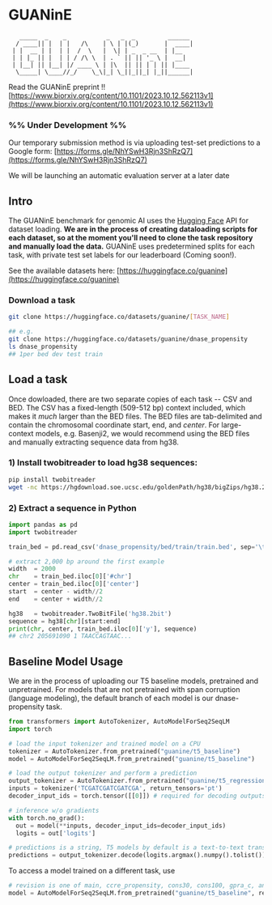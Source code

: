 # GUANinE

```
   _____  _    _           _   _  _         ______ 
  / ____|| |  | |   /\    | \ | |(_)       |  ____|
 | |  __ | |  | |  /  \   |  \| | _  _ __  | |__   
 | | |_ || |  | | / /\ \  | . ` || || '_ \ |  __|  
 | |__| || |__| |/ ____ \ | |\  || || | | || |____ 
  \_____| \____//_/    \_\|_| \_||_||_| |_||______|
```

Read the GUANinE preprint !! 
[https://www.biorxiv.org/content/10.1101/2023.10.12.562113v1](https://www.biorxiv.org/content/10.1101/2023.10.12.562113v1)
                                                
### %% Under Development %% 

Our temporary submission method is via uploading test-set predictions to a Google form: [https://forms.gle/NhYSwH3Rjn3ShRzQ7](https://forms.gle/NhYSwH3Rjn3ShRzQ7)

We will be launching an automatic evaluation server at a later date


## Intro
The GUANinE benchmark for genomic AI uses the [Hugging Face](https://huggingface.co/) API for dataset loading. **We are in the process of creating dataloading scripts for each dataset, so at the moment you'll need to clone the task repository and manually load the data.** GUANinE uses predetermined splits for each task, with private test set labels for our leaderboard (Coming soon!).  

See the available datasets here: [https://huggingface.co/guanine](https://huggingface.co/guanine) 

### Download a task
```bash
git clone https://huggingface.co/datasets/guanine/[TASK_NAME]

## e.g. 
git clone https://huggingface.co/datasets/guanine/dnase_propensity 
ls dnase_propensity
## 1per bed dev test train

```  

## Load a task 
Once dowloaded, there are two separate copies of each task -- CSV and BED. The CSV has a fixed-length (509-512 bp) context included, which makes it *much* larger than the BED files. The BED files are tab-delimited and contain the chromosomal coordinate start, end, and *center*. For large-context models, e.g. Basenji2, we would recommend using the BED files and manually extracting sequence data from hg38.

### 1) Install twobitreader to load hg38 sequences:
```bash
pip install twobitreader
wget -nc https://hgdownload.soe.ucsc.edu/goldenPath/hg38/bigZips/hg38.2bit
```
### 2) Extract a sequence in Python 
```python
import pandas as pd
import twobitreader

train_bed = pd.read_csv('dnase_propensity/bed/train/train.bed', sep='\t')

# extract 2,000 bp around the first example
width  = 2000 
chr    = train_bed.iloc[0]['#chr']
center = train_bed.iloc[0]['center']  
start  = center - width//2
end    = center + width//2

hg38   = twobitreader.TwoBitFile('hg38.2bit')
sequence = hg38[chr][start:end]
print(chr, center, train_bed.iloc[0]['y'], sequence)
## chr2 205691090 1 TAACCAGTAAC...
```
## Baseline Model Usage 

We are in the process of uploading our T5 baseline models, pretrained and unpretrained. For models that are not pretrained with span corruption (language modeling), the default branch of each model is our dnase-propensity task. 

```python 
from transformers import AutoTokenizer, AutoModelForSeq2SeqLM
import torch

# load the input tokenizer and trained model on a CPU
tokenizer = AutoTokenizer.from_pretrained("guanine/t5_baseline")
model = AutoModelForSeq2SeqLM.from_pretrained("guanine/t5_baseline")

# load the output tokenizer and perform a prediction 
output_tokenizer = AutoTokenizer.from_pretrained("guanine/t5_regression_vocab")
inputs = tokenizer('TCGATCGATCGATCGA', return_tensors='pt') 
decoder_input_ids = torch.tensor([[0]]) # required for decoding outputs

# inference w/o gradients
with torch.no_grad():
  out = model(**inputs, decoder_input_ids=decoder_input_ids)
  logits = out['logits']

# predictions is a string, T5 models by default is a text-to-text transformer 
predictions = output_tokenizer.decode(logits.argmax().numpy().tolist())

```

To access a model trained on a different task, use 
```python
# revision is one of main, ccre_propensity, cons30, cons100, gpra_c, and gpra_d
model = AutoModelForSeq2SeqLM.from_pretrained("guanine/t5_baseline", revision='ccre_propensity')
```



